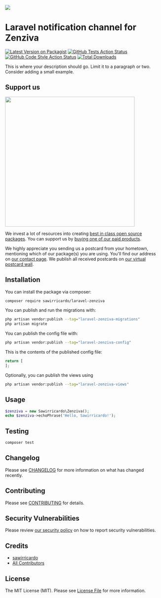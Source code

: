 
[<img src="https://github-ads.s3.eu-central-1.amazonaws.com/support-ukraine.svg?t=1" />](https://supportukrainenow.org)

# Laravel notification channel for Zenziva

[![Latest Version on Packagist](https://img.shields.io/packagist/v/sawirricardo/laravel-zenziva.svg?style=flat-square)](https://packagist.org/packages/sawirricardo/laravel-zenziva)
[![GitHub Tests Action Status](https://img.shields.io/github/workflow/status/sawirricardo/laravel-zenziva/run-tests?label=tests)](https://github.com/sawirricardo/laravel-zenziva/actions?query=workflow%3Arun-tests+branch%3Amain)
[![GitHub Code Style Action Status](https://img.shields.io/github/workflow/status/sawirricardo/laravel-zenziva/Check%20&%20fix%20styling?label=code%20style)](https://github.com/sawirricardo/laravel-zenziva/actions?query=workflow%3A"Check+%26+fix+styling"+branch%3Amain)
[![Total Downloads](https://img.shields.io/packagist/dt/sawirricardo/laravel-zenziva.svg?style=flat-square)](https://packagist.org/packages/sawirricardo/laravel-zenziva)

This is where your description should go. Limit it to a paragraph or two. Consider adding a small example.

## Support us

[<img src="https://github-ads.s3.eu-central-1.amazonaws.com/laravel-zenziva.jpg?t=1" width="419px" />](https://spatie.be/github-ad-click/laravel-zenziva)

We invest a lot of resources into creating [best in class open source packages](https://spatie.be/open-source). You can support us by [buying one of our paid products](https://spatie.be/open-source/support-us).

We highly appreciate you sending us a postcard from your hometown, mentioning which of our package(s) you are using. You'll find our address on [our contact page](https://spatie.be/about-us). We publish all received postcards on [our virtual postcard wall](https://spatie.be/open-source/postcards).

## Installation

You can install the package via composer:

```bash
composer require sawirricardo/laravel-zenziva
```

You can publish and run the migrations with:

```bash
php artisan vendor:publish --tag="laravel-zenziva-migrations"
php artisan migrate
```

You can publish the config file with:

```bash
php artisan vendor:publish --tag="laravel-zenziva-config"
```

This is the contents of the published config file:

```php
return [
];
```

Optionally, you can publish the views using

```bash
php artisan vendor:publish --tag="laravel-zenziva-views"
```

## Usage

```php
$zenziva = new Sawirricardo\Zenziva();
echo $zenziva->echoPhrase('Hello, Sawirricardo!');
```

## Testing

```bash
composer test
```

## Changelog

Please see [CHANGELOG](CHANGELOG.md) for more information on what has changed recently.

## Contributing

Please see [CONTRIBUTING](https://github.com/spatie/.github/blob/main/CONTRIBUTING.md) for details.

## Security Vulnerabilities

Please review [our security policy](../../security/policy) on how to report security vulnerabilities.

## Credits

- [sawirricardo](https://github.com/sawirricardo)
- [All Contributors](../../contributors)

## License

The MIT License (MIT). Please see [License File](LICENSE.md) for more information.
